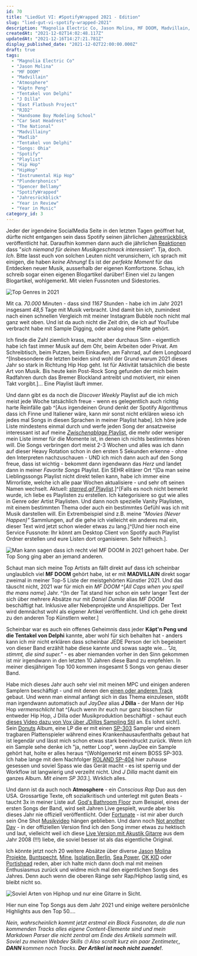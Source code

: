 ```yaml
---
id: 70
title: "LiedGut VI: #SpotifyWrapped 2021 - Edition"
slug: "lied-gut-vi-spotify-wrapped-2021"
description: "Magnolia Electric Co, Jason Molina, MF DOOM, Madvillain, Atmosphere, Käptn Peng, Tentakel von Delphi, J Dilla, East Flatbush Project, RJD2, Blockhead, Gramatik, Handsome Boy Modeling School, Car Seat Headrest, The National u.v.v.v.m."
createdAt: "2021-12-02T14:02:48.117Z"
updatedAt: "2021-12-16T14:27:21.781Z"
display_published_date: "2021-12-02T22:00:00.000Z"
draft: true
tags:
  - "Magnolia Electric Co"
  - "Jason Molina"
  - "MF DOOM"
  - "Madvillain"
  - "Atmosphere"
  - "Käptn Peng"
  - "Tentakel von Delphi"
  - "J Dilla"
  - "East Flatbush Project"
  - "RJD2"
  - "Handsome Boy Modeling School"
  - "Car Seat Headrest"
  - "The National"
  - "Madvillainy"
  - "Madlib"
  - "Tentakel von Delphi"
  - "Songs: Ohia"
  - "Spotify"
  - "Playlist"
  - "Hip Hop"
  - "HipHop"
  - "Instrumental Hip Hop"
  - "Plunderphonics"
  - "Spencer Bellamy"
  - "SpotifyWrapped"
  - "Jahresrückblick"
  - "Year in Review"
  - "Year in Music"
category_id: 3
---
```


Jeder der irgendeine SocialMedia Seite in den letzten Tagen geöffnet hat, dürfte nicht entgangen sein dass Spotify seinen jährlichen [Jahresrückblick](https://www.spotify.com/de/wrapped/) veröffentlicht hat. Daraufhin kommen dann auch die jährlichen [Reaktionen](https://www.instagram.com/p/CW9oAAUF3ct/) dass "*sich niemand für deinen Musikgeschmack interessiert*". Tja, doch. *Ich*. Bitte lasst euch von solchen Leuten nicht verunsichern, ich sprach mit einigen, die haben *keine Ahnung*! Es ist der *perfekte Moment* für das Entdecken neuer Musik, ausserhalb der eigenen Komfortzone. Schau, ich schreib sogar einen eigenen Blogartikel darüber! Einen viel zu langen Blogartikel, wohlgemerkt. Mit vielen Fussnoten und Sidestories.

![Top Genres in 2021](https://res.cloudinary.com/dlsll9dkn/image/upload/v1638454065/wrapped_meta_d23a7e5f69.jpg)

Mit ca. *70.000* Minuten - dass sind *1167* Stunden - habe ich im Jahr 2021 insgesamt *48,5* Tage mit Musik verbracht. Und damit bin ich, zumindest nach einen schnellen Vergleich mit meiner Instagram Bubble noch nicht mal ganz weit oben. Und ist da auch nicht die Zeit drin, die ich auf YouTube verbracht habe mit Sample Digging, oder analog eine Platte gehört. 

<!--more--> 

Ich finde die Zahl ziemlich krass, macht aber durchaus Sinn - eigentlich habe ich fast immer Musik auf dem Ohr, beim Arbeiten oder Privat. Am Schreibtisch, beim Putzen, beim Einkaufen, am Fahrrad, auf dem Longboard ^[Insbesondere die letzten beiden sind wohl der Grund warum 2021 dieses Jahr so stark in Richtung Hip Hop geht. Ist für Aktivität tatsächlich die beste Art von Musik. Bis heute kein Post-Rock Song gefunden der mich beim Radfahren durch das Bremer Blockland antreibt und motiviert, mir einen Takt vorgibt.]... Eine Playlist läuft immer. 

Und dann gibt es da noch die *Discover Weekly* Playlist auf die ich mich meist jede Woche tatsächlich freue - wenn es gelegentlich auch richtig harte Reinfälle gab ^[Aus irgendeinen Grund denkt der Spotify Algorithmus dass ich Finne und Italiener wäre, kann mir sonst nicht erklären wieso ich jedes mal Songs in diesen Sprachen in meiner Playlist habe]. Ich höre jede Liste mindestens einmal durch und werfe jeden Song der ansatzweise interessant ist auf meine [*Zwischenablage* Playlist](https://open.spotify.com/playlist/4XOQExAxzFsiKbeaPMaHjG?si=e1c03ca7fb9240c1), die mehr oder weniger mein Liste immer für die Momente ist, in denen ich nichts bestimmtes hören will. Die Songs verbringen dort meist 2-3 Wochen und  alles was ich dann auf dieser Heavy Rotation schon in den ersten 5 Sekunden erkenne - ohne den Interpreten nachzuschauen - UND ich mich dann auch auf den Song freue, dass ist wichtig - bekommt dann irgendwann das *Herz* und landet dann in meiner *Favorite Songs* Playlist. Ein SEHR elitärer Ort ^[Da man seine Lieblingssongs Playlist nicht direkt teilen kann, habe ich immer eine Mirrorliste, welche ich alle paar Wochen aktualisiere - und sehr oft seinen Namen wechselt. Aktuell: [*starred.gif* Playlist](https://open.spotify.com/playlist/5bDelUSRq3u38AC7yS5lHi?si=13032475c32145fc).]^[Falls es noch nicht bemerkt wurde, ich liebe es Playlisten zu erstellen. Ich kategorisiere so gut wie alles in Genre oder Artist Playlisten. Und dann noch spezielle Vanity Playlisten, mit einem bestimmten Thema oder auch ein bestimmtes Gefühl was ich mit Musik darstellen will. Ein Extrembeispiel sind z.B. meine *"Movies (Never Happen)"* Sammlungen, auf die gehe ich vielleicht ein anderes mal ein, dieser Text wird jetzt schon wieder etwas zu lang.]^[Und hier noch eine Service Fussnote: Ihr könnt am Desktop Client von Spotify auch Playlist Ordner erstellen und eure Listen dort organisieren. Sehr hilfreich.].


![Man kann sagen dass ich recht viel MF DOOM in 2021 gehoert habe. Der Top Song ging aber an jemand anderen.](https://res.cloudinary.com/dlsll9dkn/image/upload/v1638454065/spotify_artist_9dc093a7b0.jpg)

Schaut man sich meine Top Artists an fällt direkt auf dass ich scheinbar unglaublich viel **MF DOOM** gehört habe, ist er mit **MADVILLAIN** direkt sogar zweimal in meiner Top-5 Liste der meistgehörten Künstler 2021. Und das täuscht nicht, 2021 war für mich ein *MF DOOM* ^[*All Caps when you spell the mans name*] Jahr. ^[In der Tat stand hier  schon ein sehr langer Text der sich über mehrere Absätze nur mit *Daniel Dumile* alias *MF DOOM* beschäftigt hat. Inklusive aller Nebenprojekte und Anspieltipps. Der Text wird demnächst wohl als eigener Artikel veröffentlicht. Und ich gehe direkt zu den anderen Top Künstlern weiter.]

Scheinbar war es auch ein offenes Geheimnis dass jeder **Käpt'n Peng und die Tentakel von Delphi** kannte, aber wohl für sich behalten hat - anders kann ich mir nicht erklären dass scheinbar JEDE Person der ich begeistert von dieser Band erzählt habe diese kannte und sowas sagte wie...  *"Ja, stimmt, die sind super."* - es aber niemanden vorher in den Sinn gekommen ist mir irgendwann in den letzten 10 Jahren diese Band zu empfehlen. In meiner diesjährigen Top 100 kommen insgesamt 5 Songs von genau dieser Band. 

Habe mich dieses Jahr auch sehr viel mit meinen MPC und einigen anderen Samplern beschäftigt - und mit denen den [einen oder anderen Track](https://www.youtube.com/channel/UCOThsgNv5DkHuxTp2TxXgJg) gebaut. Und wenn man einmal anfängt sich in das Thema einzulesen, stößt man irgendwann automatisch auf *JayDee* alias **J Dilla** - der Mann der Hip Hop *vermenschlicht* hat ^[Auch wenn ihr euch nur ganz bisschen für entweder Hip Hop, J Dilla oder Musikproduktion beschäftigt - schaut euch [dieses Video dazu von Vox über *JDilla*s Sampling Stil](https://www.youtube.com/watch?v=SENzTt3ftiU) an. Es lohnt sich!]. 
Sein [Donuts](https://open.spotify.com/album/5fMlysqhFE0itGn4KezMBW?si=PeGoz34MQU-FFpkt-byg2A) Album, eine LP die er mit einen [SP-303](https://en.wikipedia.org/wiki/Boss_SP-303) Sampler und einem tragbaren Plattenspieler während eines Krankenhausaufenthalts gebaut hat ist legendär und lässt mich schon etwas stark beeindruckt zurück. Wenn *Ich* ein Sample sehe denke ich "ja, netter Loop", wenn JayDee ein Sample gehört hat, holte er alles heraus ^[Wohlgemerkt mit einem BOSS SP-303. Ich habe lange mit dem Nachfolger [ROLAND SP-404](https://en.wikipedia.org/wiki/Roland_SP-404) hier zuhause gesessen und soviel Spass wie das Gerät macht - es ist sperrig und der Workflow ist langwierig und verzeiht nicht. Und *J Dilla* macht damit ein ganzes Album. *Mit einem SP 303*.]. Wirklich alles. 

Und dann ist da auch noch **Atmosphere** - ein *Conscious Rap* Duo aus den USA. Grossartige Texte, oft sozialkritisch und unterlegt mit guten Beats - taucht 3x in meiner Liste auf. [God's Bathroom Floor](https://songwhip.com/atmosphere/gods-bathroom-floor) zum Beispiel,  eines der ersten Songs der Band, wird seit Jahren Live gespielt, wurde aber bis dieses Jahr nie offiziell veröffentlicht. Oder [Fortunate](https://songwhip.com/atmosphere/fortunate) - ist mir aber durch sein One Shot [Musikvideo](https://www.youtube.com/watch?v=3JWXNPaLSkA) hängen geblieben. Und dann noch [Not another Day](https://songwhip.com/atmosphere/not-another-day) - in der offiziellen Version find ich den Song immer etwas zu hektisch und  laut, vielleicht weil ich diese [Live Version mit Akustik Gitarre](https://www.youtube.com/watch?v=8P2Xwej_xjM) aus dem Jahr 2008 (!!!) liebe, die soviel besser ist als das eigentliche Original. 

Ich könnte jetzt noch 20 weitere Absätze über diverse [Jason](https://songwhip.com/songs-ohia/lioness) [Molina](https://songwhip.com/magnoliaelectricco/the-dark-dont-hide-it) [Projekte](https://songwhip.com/jason-molina/let-me-go-let-me-go-let-me-go), [Buntspecht](https://songwhip.com/buntspecht/unter-den-masken), [Mine](https://www.flore.nz/blog/liedgut-v-schminke-edition), [Isolation Berlin](https://songwhip.com/isolationberlin/alles-grau), [Sea Power](https://songwhip.com/sea-power/red-rock-riviera), [OK KID](https://songwhip.com/ok-kid/kaffee-warm) oder [Portishead](https://songwhip.com/portishead/wandering-star) reden, aber ich halte mich dann doch mal mit meinen Enthusiasmus zurück und widme mich mal den eigentlichen Songs des Jahres. Denn auch wenn die oberen Ränge sehr Rap/Hiphop lastig sind, es bleibt nicht so. 

![Soviel Arten von Hiphop und nur eine Gitarre in Sicht.](https://res.cloudinary.com/dlsll9dkn/image/upload/v1638454065/spotify_songs_f72f671437.jpg)

Hier nun eine Top Songs aus dem Jahr 2021 und einige weitere persönliche Highlights aus den Top 50....

*Nein, wahrscheinlich kommt jetzt erstmal ein Block Fussnoten, da die nun kommenden Tracks alles eigene Content-Elemente sind und mein Markdown Parser die nicht zentral am Ende des Artikels sammeln will. Soviel zu meinen *Webdev* Skills 🙄*
*Also scrollt kurz ein paar Zentimeter,, **DANN** kommen noch Tracks. **Der Artikel ist noch nicht zuende!***.